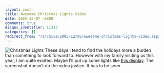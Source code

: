 ```yaml
---
layout: post
title: Awesome Christmas Lights Video
date: 2005-12-07 -0800
comments: true
disqus_identifier: 11313
categories: []
redirect_from: "/archive/2005/12/06/awesome-christmas-lights-video.aspx/"
---
```


![Christmas Lights](https://haacked.com/images/ChrismastLights.jpg) These
days I tend to find the holidays more a burden than something to look
forward to. However with my family visiting us this year, I am quite
excited. Maybe I’ll put up some lights like [this
display](http://www.mypartypost.com/watchvideo/1033/Best_Christmas_Lights_Display_Ever).
The screenshot doesn’t do the video justice. It has to be seen.



